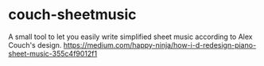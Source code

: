 # couch-sheetmusic
A small tool to let you easily write simplified sheet music according to Alex Couch's design. https://medium.com/happy-ninja/how-i-d-redesign-piano-sheet-music-355c4f9012f1
